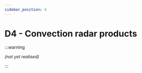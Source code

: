 ```yaml
---
sidebar_position: 4
---
```


# D4 - Convection radar products

:::warning

*(not yet realised)*

:::
